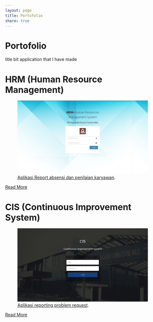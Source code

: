 ```yaml
---
layout: page
title: Portofolio
share: true
---
```


# Portofolio

litle bit application that I have made

# HRM (Human Resource Management)
<figure>
	<a href="/images/hrm/login.png"><img src="/images/hrm/login.png" alt=""></a>
	<figcaption><a href="/images/hrm/login.png" title="Morning Fog Emerging From Trees by A Guy Taking Pictures, on Flickr">Aplikasi Report absensi dan penilaian karyawan</a>.</figcaption>
</figure>

<a href="{{ site.url }}/hrm"><span class="term">Read More</span></a>

# CIS (Continuous Improvement System)
<figure>
	<a href="/images/cis/login.png"><img src="/images/cis/login.png" alt=""></a>
	<figcaption><a href="/images/cis/login.png" title="Morning Fog Emerging From Trees by A Guy Taking Pictures, on Flickr">Aplikasi reporting problem request</a>.</figcaption>
</figure>

<a href="{{ site.url }}/cis"><span class="term">Read More</span></a>



